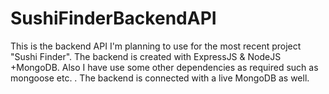 # SushiFinderBackendAPI
This is the backend API I'm planning to use for the most recent project "Sushi Finder". The backend is created with ExpressJS &amp; NodeJS +MongoDB. Also I have use some other dependencies as required such as mongoose etc. . The backend is connected with a live MongoDB as well.
